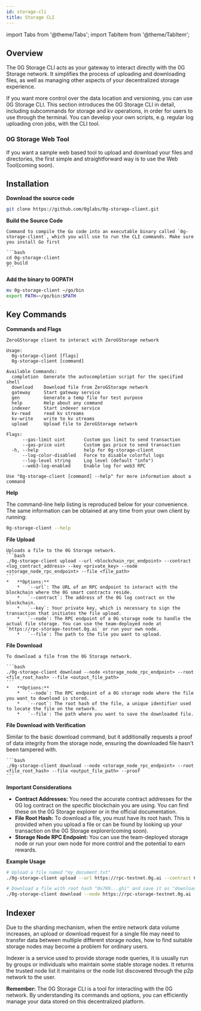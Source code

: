```yaml
---
id: storage-cli
title: Storage CLI
---
```


import Tabs from '@theme/Tabs';
import TabItem from '@theme/TabItem';


## Overview

The 0G Storage CLI  acts as your gateway to interact directly with the 0G Storage network. It simplifies the process of uploading and downloading files, as well as managing other aspects of your decentralized storage experience. 

If you want more control over the data location and versioning, you can use 0G Storage CLI. This section introduces the 0G Storage CLI in detail, including subcommands for storage and kv operations, in order for users to use through the terminal. You can develop your own scripts, e.g. regular log uploading cron jobs, with the CLI tool.

### 0G Storage Web Tool

If you want a sample web based tool to upload and download your files and directories, the first simple and straightforward way is to use the Web Tool(coming soon). 


## Installation

**Download the source code**

```bash
git clone https://github.com/0glabs/0g-storage-client.git
```

**Build the Source Code**
    
    Command to compile the Go code into an executable binary called `0g-storage-client`, which you will use to run the CLI commands. Make sure you install Go first

    ```bash
    cd 0g-storage-client
    go build
    ```

**Add the binary to GOPATH**

```bash
mv 0g-storage-client ~/go/bin
export PATH=~/go/bin:$PATH
```

## Key Commands

**Commands and Flags**

```
ZeroGStorage client to interact with ZeroGStorage network

Usage:
  0g-storage-client [flags]
  0g-storage-client [command]

Available Commands:
  completion  Generate the autocompletion script for the specified shell
  download    Download file from ZeroGStorage network
  gateway     Start gateway service
  gen         Generate a temp file for test purpose
  help        Help about any command
  indexer     Start indexer service
  kv-read     read kv streams
  kv-write    write to kv streams
  upload      Upload file to ZeroGStorage network

Flags:
      --gas-limit uint       Custom gas limit to send transaction
      --gas-price uint       Custom gas price to send transaction
  -h, --help                 help for 0g-storage-client
      --log-color-disabled   Force to disable colorful logs
      --log-level string     Log level (default "info")
      --web3-log-enabled     Enable log for web3 RPC

Use "0g-storage-client [command] --help" for more information about a command
```

**Help**

The command-line help listing is reproduced below for your convenience. The same information can be obtained at any time from your own client by running:

```bash
0g-storage-client --help
```


**File Upload**

    Uploads a file to the 0G Storage network.
    ```bash
    ./0g-storage-client upload --url <blockchain_rpc_endpoint> --contract <log_contract_address> --key <private_key> --node <storage_node_rpc_endpoint> --file <file_path>
    ```
    *   **Options:**
        *   `--url`: The URL of an RPC endpoint to interact with the blockchain where the 0G smart contracts reside.
        *   `--contract`: The address of the 0G log contract on the blockchain.
        *   `--key`: Your private key, which is necessary to sign the transaction that initiates the file upload.
        *   `--node`: The RPC endpoint of a 0G storage node to handle the actual file storage. You can use the team-deployed node at `https://rpc-storage-testnet.0g.ai` or run your own node.
        *   `--file`: The path to the file you want to upload.

**File Download**
    
    To download a file from the 0G Storage network.

    ```bash
    ./0g-storage-client download --node <storage_node_rpc_endpoint> --root <file_root_hash> --file <output_file_path>
    ```
    *   **Options:**
        *   `--node`: The RPC endpoint of a 0G storage node where the file you want to download is stored.
        *   `--root`: The root hash of the file, a unique identifier used to locate the file on the network.
        *   `--file`: The path where you want to save the downloaded file.

**File Download with Verification**

   Similar to the basic download command, but it additionally requests a proof of data integrity from the storage node, ensuring the downloaded file hasn't been tampered with.

    ```bash
    ./0g-storage-client download --node <storage_node_rpc_endpoint> --root <file_root_hash> --file <output_file_path> --proof
    ```

**Important Considerations**

*   **Contract Addresses:** You need the accurate contract addresses for the 0G log contract on the specific blockchain you are using. You can find these on the 0G Storage explorer or in the official documentation.
*   **File Root Hash:** To download a file, you must have its root hash. This is provided when you upload a file or can be found by looking up your transaction on the 0G Storage explorer(coming soon).
*   **Storage Node RPC Endpoint:** You can use the team-deployed storage node or run your own node for more control and the potential to earn rewards.


**Example Usage**

```bash
# Upload a file named "my_document.txt"
./0g-storage-client upload --url https://rpc-testnet.0g.ai --contract 0x123...abc --key 0x456...def --node https://rpc-storage-testnet.0g.ai --file my_document.txt

# Download a file with root hash "0x789...ghi" and save it as "downloaded_file.txt"
./0g-storage-client download --node https://rpc-storage-testnet.0g.ai --root 0x789...ghi --file downloaded_file.txt
```

## Indexer

Due to the sharding mechanism, when the entire network data volume increases, an upload or download request for a single file may need to transfer data between multiple different storage nodes, how to find suitable storage nodes may become a problem for ordinary users.

Indexer is a service used to provide storage node queries, it is usually run by groups or individuals who maintain some stable storage nodes. It returns the trusted node list it maintains or the node list discovered through the p2p network to the user.


**Remember:** The 0G Storage CLI is a tool for interacting with the 0G network. By understanding its commands and options, you can efficiently manage your data stored on this decentralized platform.


